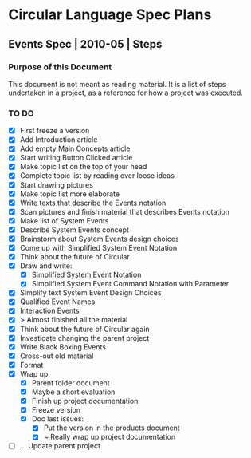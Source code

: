 ﻿Circular Language Spec Plans
============================

Events Spec | 2010-05 | Steps
-----------------------------

### Purpose of this Document

This document is not meant as reading material. It is a list of steps undertaken in a project, as a reference for how a project was executed.

### TO DO

- [x] First freeze a version
- [x] Add Introduction article
- [x] Add empty Main Concepts article
- [x] Start writing Button Clicked article
- [x] Make topic list on the top of your head
- [x] Complete topic list by reading over loose ideas
- [x] Start drawing pictures
- [x] Make topic list more elaborate
- [x] Write texts that describe the Events notation
- [x] Scan pictures and finish material that describes Events notation
- [x] Make list of System Events
- [x] Describe System Events concept
- [x] Brainstorm about System Events design choices
- [x] Come up with Simplified System Event Notation
- [x] Think about the future of Circular
- [x] Draw and write:
    - [x] Simplified System Event Notation
    - [x] Simplified System Event Command Notation with Parameter
- [x] Simplify text System Event Design Choices
- [x] Qualified Event Names
- [x] Interaction Events
- [x] \> Almost finished all the material
- [x] Think about the future of Circular again
- [x] Investigate changing the parent project
- [x] Write Black Boxing Events
- [x] Cross-out old material
- [x] Format
- [x] Wrap up:
    - [x] Parent folder document
    - [x] Maybe a short evaluation
    - [x] Finish up project documentation
    - [x] Freeze version
    - [x] Doc last issues:
        - [x] Put the version in the products document
        - [x] ~ Really wrap up project documentation
- [ ] ... Update parent project